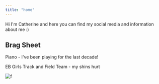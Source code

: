 ```yaml
---
title: "home"
---
```


Hi I'm Catherine and here you can find my social media and information about me :)

## Brag Sheet
Piano - I've been playing for the last decade!

EB Girls Track and Field Team - my shins hurt

![f](https://user-images.githubusercontent.com/63884914/118982608-96e0d400-b949-11eb-83d9-ae6fe85f8801.jpg)
